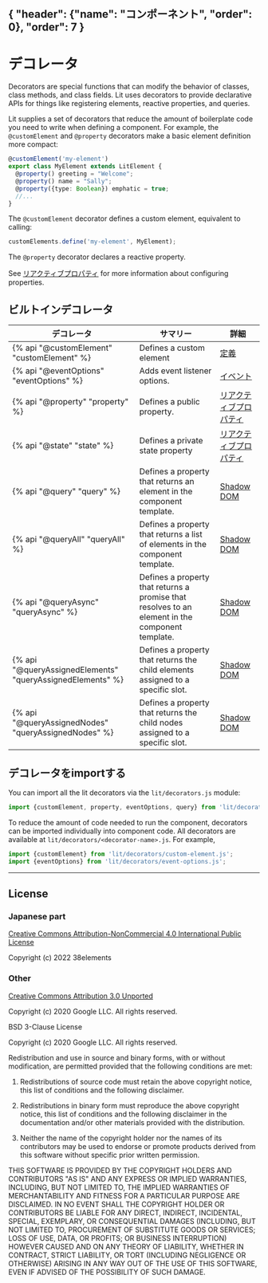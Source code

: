 { "header": {"name": "コンポーネント", "order": 0}, "order": 7 }
---
# デコレータ

Decorators are special functions that can modify the behavior of classes, class methods, and class fields.
Lit uses decorators to provide declarative APIs for things like registering elements, reactive properties, and queries.

Lit supplies a set of decorators that reduce the amount of boilerplate code you need to write when defining a component. For example, the `@customElement` and `@property` decorators make a basic element definition more compact:

```ts
@customElement('my-element')
export class MyElement extends LitElement {
  @property() greeting = "Welcome";
  @property() name = "Sally";
  @property({type: Boolean}) emphatic = true;
  //...
}
```

The `@customElement` decorator defines a custom element, equivalent to calling:

```js
customElements.define('my-element', MyElement);
```

The `@property` decorator declares a reactive property.

See [リアクティブプロパティ](https://japanese-document.github.io/lit/components-properties.html) for more information about configuring properties.

## ビルトインデコレータ

| デコレータ | サマリー | 詳細 |
|-----------|---------|--------------|
| {% api "@customElement" "customElement" %} | Defines a custom element | [定義](https://japanese-document.github.io/lit/components-defining.html) |
| {% api "@eventOptions" "eventOptions" %} | Adds event listener options. | [イベント](https://japanese-document.github.io/lit/components-events.html#イベントリスナのオプションを設定する) |
| {% api "@property" "property" %} | Defines a public property. | [リアクティブプロパティ](https://japanese-document.github.io/lit/components-properties.html#デコレータでプロパティを設定する) |
| {% api "@state" "state" %} | Defines a private state property | [リアクティブプロパティ](https://japanese-document.github.io/lit/components-properties.html#インターナルリアクティブステート) |
| {% api "@query" "query" %} | Defines a property that returns an element in the component template. | [Shadow DOM](https://japanese-document.github.io/lit/components-shadow-dom.html#_query) |
| {% api "@queryAll" "queryAll" %} | Defines a property that returns a list of elements in the component template. | [Shadow DOM](https://japanese-document.github.io/lit/components-shadow-dom.html#_queryAll) |
| {% api "@queryAsync" "queryAsync" %} | Defines a property that returns a promise that resolves to an element in the component template. | [Shadow DOM](https://japanese-document.github.io/lit/components-shadow-dom.html#_queryAsync) |
| {% api "@queryAssignedElements" "queryAssignedElements" %} | Defines a property that returns the child elements assigned to a specific slot. | [Shadow DOM](https://japanese-document.github.io/lit/components-shadow-dom.html#_queryAssignedElements) |
| {% api "@queryAssignedNodes" "queryAssignedNodes" %} | Defines a property that returns the child nodes assigned to a specific slot. | [Shadow DOM](https://japanese-document.github.io/lit/components-shadow-dom.html#_queryAssignedNodes) |

## デコレータをimportする

You can import all the lit decorators via the `lit/decorators.js` module:

```ts
import {customElement, property, eventOptions, query} from 'lit/decorators.js';
```

To reduce the amount of code needed to run the component, decorators can be imported individually into component code. All decorators are available at `lit/decorators/<decorator-name>.js`. For example,

```ts
import {customElement} from 'lit/decorators/custom-element.js';
import {eventOptions} from 'lit/decorators/event-options.js';
```

---

## License

### Japanese part

[Creative Commons Attribution-NonCommercial 4.0 International Public License](https://creativecommons.org/licenses/by-nc/4.0/legalcode)

Copyright (c) 2022 38elements

### Other

[Creative Commons Attribution 3.0 Unported](https://creativecommons.org/licenses/by/3.0/deed.en)

Copyright (c) 2020 Google LLC. All rights reserved.

BSD 3-Clause License

Copyright (c) 2020 Google LLC. All rights reserved.

Redistribution and use in source and binary forms, with or without
modification, are permitted provided that the following conditions are met:

1. Redistributions of source code must retain the above copyright notice, this
   list of conditions and the following disclaimer.

2. Redistributions in binary form must reproduce the above copyright notice,
   this list of conditions and the following disclaimer in the documentation
   and/or other materials provided with the distribution.

3. Neither the name of the copyright holder nor the names of its
   contributors may be used to endorse or promote products derived from
   this software without specific prior written permission.

THIS SOFTWARE IS PROVIDED BY THE COPYRIGHT HOLDERS AND CONTRIBUTORS "AS IS"
AND ANY EXPRESS OR IMPLIED WARRANTIES, INCLUDING, BUT NOT LIMITED TO, THE
IMPLIED WARRANTIES OF MERCHANTABILITY AND FITNESS FOR A PARTICULAR PURPOSE ARE
DISCLAIMED. IN NO EVENT SHALL THE COPYRIGHT HOLDER OR CONTRIBUTORS BE LIABLE
FOR ANY DIRECT, INDIRECT, INCIDENTAL, SPECIAL, EXEMPLARY, OR CONSEQUENTIAL
DAMAGES (INCLUDING, BUT NOT LIMITED TO, PROCUREMENT OF SUBSTITUTE GOODS OR
SERVICES; LOSS OF USE, DATA, OR PROFITS; OR BUSINESS INTERRUPTION) HOWEVER
CAUSED AND ON ANY THEORY OF LIABILITY, WHETHER IN CONTRACT, STRICT LIABILITY,
OR TORT (INCLUDING NEGLIGENCE OR OTHERWISE) ARISING IN ANY WAY OUT OF THE USE
OF THIS SOFTWARE, EVEN IF ADVISED OF THE POSSIBILITY OF SUCH DAMAGE.
